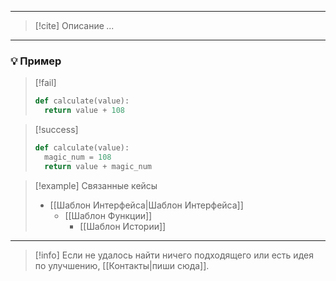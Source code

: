 ***

> [!cite] Описание
>_..._

***
### 💡 Пример

> [!fail]
>```python
>def calculate(value):
>	return value + 108
>```

> [!success]
> ```python
>def calculate(value):
>	magic_num = 108
>	return value + magic_num
>```

> [!example] Связанные кейсы
>- [[Шаблон Интерфейса|Шаблон Интерфейса]]
>	- [[Шаблон Функции]]
>		- [[Шаблон Истории]]

***

> [!info]
> Если не удалось найти ничего подходящего или есть идея по улучшению, [[Контакты|пиши сюда]].
